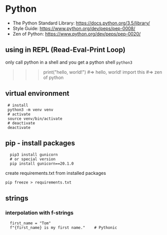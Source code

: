 # Python

* The Python Standard Library: https://docs.python.org/3.5/library/
* Style Guide: https://www.python.org/dev/peps/pep-0008/
* Zen of Python: https://www.python.org/dev/peps/pep-0020/

## using in REPL (Read-Eval-Print Loop)

only call python in a shell and you get a python shell
`python3 `

>>> print("hello, world!") #=> hello, world!
>>> import this #=> zen of python

## virtual environment

```
 # install
 python3 -m venv venv
 # activate
 source venv/bin/activate
 # deactivate
 deactivate
```

## pip - install packages

```
  pip3 install gunicorn
  # or special version
  pip install gunicorn==20.1.0
```

create requirements.txt from installed packages

`pip freeze > requirements.txt`


## strings

### interpolation with f-strings

```
  first_name = "Tom"
  f"{first_name} is my first name."    # Pythonic
```
